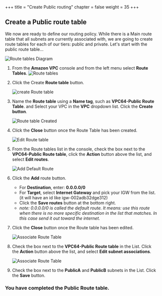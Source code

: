 +++
title = "Create Public routing"
chapter = false
weight = 35
+++

## Create a Public route table

We now are ready to define our routing policy. While there is a Main route table that all subnets are currently associated with, we are going to create route tables for each of our tiers: public and private. Let's start with the public route table...

![Route tables Diagram](/images/routetables-diagram.png)
1. From the **Amazon VPC** console and from the left menu select **Route Tables**.
    ![Route tables](/images/routetables-list.png)

1. Click the Create **Route table** button.

    ![create Route table](/images/routetable-create.png)

1. Name the **Route table** using a **Name tag**, such as **VPC64-Public Route Table**. and Select your VPC in the **VPC** dropdown list. Click the **Create button**.

    ![Route table Created](/images/routetable-created.png)
1. Click the **Close** button once the Route Table has been created. 

    ![Edit Route table](/images/routetables-editroutespublic.png)
1. From the Route tables list in the console, check the box next to the **VPC64-Public Route table**, click the **Action** button above the list, and select **Edit routes**.

    ![Add Default Route](/images/routetables-defaultroutepubic.png)
1. Click the **Add** route button.
    - For **Destination**, enter: **0.0.0.0/0**
    - For **Target**, select **Internet Gateway** and pick your IGW from the list. (it will have an id like igw-002adb32dge312)
    - Click the **Save routes** button at the bottom right.
    + _note: 0.0.0.0/0 is called the default route. It means: use this route when there is no more specific destination in the list that matches. In this case send it out toward the internet._

1. Click the **Close** button once the Route table has been edited.

    ![Associate Route Table](/images/routetables-associatepubliclist.png)
1. Check the box next to the **VPC64-Public Route table** in the List.
Click the **Action** button above the list, and select **Edit subnet associations**.

    ![Associate Route Table](/images/routetables-associatepublicsubnets.png)
1. Check the box next to the **PublicA** and **PublicB** subnets in the List. Click the **Save** button.


### You have completed the Public Route table. ###


